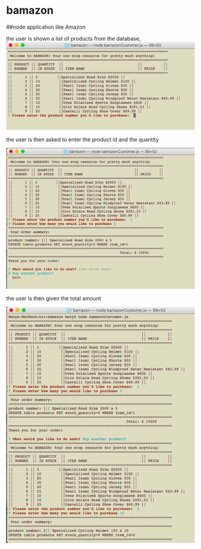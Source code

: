 # bamazon
##node application like Amazon

the user is shown a list of products from the database,
![show list of products](/screen1.png)

the user is then asked to enter the product id
and the quantity

![ask user to enter id and qty](screen2.png)

the user is then given the total amount 

![show total](screen3.png)
